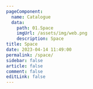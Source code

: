 ```yaml
---
pageComponent:
  name: Catalogue
  data:
    path: 01.Space
    imgUrl: /assets/img/web.png
    description: Space
title: Space
date: 2023-04-14 11:49:00
permalink: /space/
sidebar: false
article: false
comment: false
editLink: false
---
```

